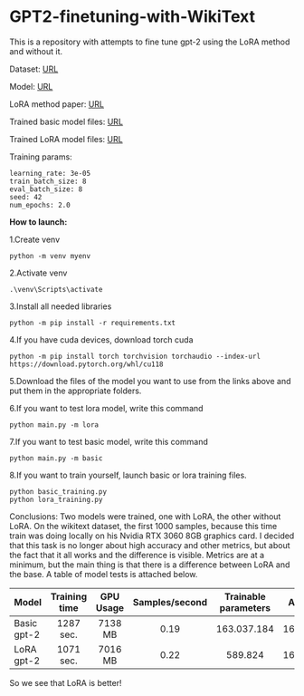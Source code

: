 # GPT2-finetuning-with-WikiText

This is a repository with attempts to fine tune
gpt-2 using the LoRA method and without it.

Dataset: [URL](https://huggingface.co/datasets/wikitext)

Model: [URL](https://huggingface.co/datasets/wikitext)

LoRA method paper: [URL](https://huggingface.co/datasets/wikitext)

Trained basic model files: [URL](https://drive.google.com/drive/folders/1nQBboN9sUADdEPb1Fv9l8kln_0QKnrQo?usp=sharing)

Trained LoRA model files: [URL](https://drive.google.com/drive/folders/1jB2IQSKPPyeND2cvbfAPxU0OfGbIJKj8?usp=sharing)

Training params:

    learning_rate: 3e-05
    train_batch_size: 8
    eval_batch_size: 8
    seed: 42
    num_epochs: 2.0

**How to launch:**

1.Create venv

```commandline
python -m venv myenv
```

2.Activate venv

```commandline
.\venv\Scripts\activate
```

3.Install all needed libraries

```commandline
python -m pip install -r requirements.txt
```

4.If you have cuda devices, download torch cuda

```commandline
python -m pip install torch torchvision torchaudio --index-url https://download.pytorch.org/whl/cu118
```

5.Download the files of the model you want to use from the links
above and put them in the appropriate folders.

6.If you want to test lora model, write this command

```commandline
python main.py -m lora
```

7.If you want to test basic model, write this command

```commandline
python main.py -m basic
```

8.If you want to train yourself, launch basic or lora training files.

```commandline
python basic_training.py
python lora_training.py
```

Conclusions: Two models were trained, one with LoRA, the other without LoRA.
On the wikitext dataset, the first 1000 samples,
because this time train was doing locally on his Nvidia RTX 3060 8GB graphics card.
I decided that this task is no longer about high accuracy and other metrics,
but about the fact that it all works and the difference is visible.
Metrics are at a minimum, but the main thing is that there is
a difference between LoRA and the base.
A table of model tests is attached below.

| Model       | Training time | GPU Usage | Samples/second | Trainable parameters | All params  | BLEU metric | RougeL metric |
|-------------|:-------------:|:---------:|:--------------:|:--------------------:|:-----------:|:-----------:|:-------------:|
| Basic gpt-2 |   1287 sec.   |  7138 MB  |      0.19      |     163.037.184      | 163.037.184 |      0      |     0.002     |
| LoRA gpt-2  |   1071 sec.   |  7016 MB  |      0.22      |       589.824        | 163.037.184 |    0.001    |     0.005     |

So we see that LoRA is better!
